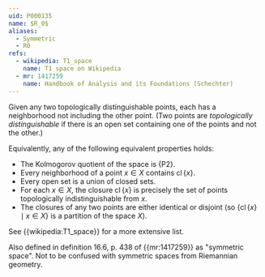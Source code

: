 ```yaml
---
uid: P000135
name: $R_0$
aliases:
  - Symmetric
  - R0
refs:
  - wikipedia: T1_space
    name: T1 space on Wikipedia
  - mr: 1417259
    name: Handbook of Analysis and its Foundations (Schechter)
---
```


Given any two topologically distinguishable points, each has a neighborhood not including the other point. (Two points are *topologically distinguishable* if there is an open set containing one of the points and not the other.)

Equivalently, any of the following equivalent properties holds:

- The Kolmogorov quotient of the space is {P2}.
- Every neighborhood of a point $x\in X$ contains $\operatorname{cl}\{x\}$.
- Every open set is a union of closed sets.
- For each $x\in X$, the closure $\operatorname{cl}\{x\}$ is precisely the set of points topologically indistinguishable from $x$.
- The closures of any two points are either identical or disjoint (so $\{\operatorname{cl}\{x\}\mid x\in X\}$ is a partition of the space $X$).

See {{wikipedia:T1_space}} for a more extensive list.

Also defined in definition 16.6, p. 438 of {{mr:1417259}} as "symmetric space". Not to be confused with symmetric spaces from Riemannian geometry.

